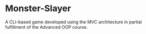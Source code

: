 # Monster-Slayer
A CLI-based game developed using the MVC architecture in partial fulfillment of the Advanced OOP course.
